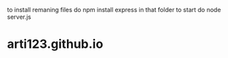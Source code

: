 to install remaning files do npm install express 
in that folder
to start do node server.js






# arti123.github.io
